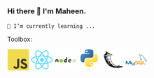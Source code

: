### Hi there 👋 I'm Maheen.

<!--
**mah-moh/mah-moh** is a ✨ _special_ ✨ repository because its `README.md` (this file) appears on your GitHub profile.

Here are some ideas to get you started:

- 🔭 I’m currently working on ...
🌱 I’m currently learning ...
- 👯 I’m looking to collaborate on ...
- 🤔 I’m looking for help with ...
- 💬 Ask me about ...
- 📫 How to reach me: ...
- 😄 Pronouns: ...
- ⚡ Fun fact: ...
-->
```text
🌱 I’m currently learning ...
```
Toolbox:

<img src='https://github.com/devicons/devicon/blob/master/icons/javascript/javascript-original.svg' width='50' height='50' /> <img src='https://github.com/devicons/devicon/blob/master/icons/react/react-original.svg' width='50' height='50' /> <img src='https://github.com/devicons/devicon/blob/master/icons/nodejs/nodejs-original-wordmark.svg' width='50' height='50' /> <img src='https://github.com/devicons/devicon/blob/master/icons/python/python-original.svg' width='50' height='50' /> <img src='https://github.com/devicons/devicon/blob/master/icons/flask/flask-original.svg' width='50' height='50' /> <img src='https://github.com/devicons/devicon/blob/master/icons/mysql/mysql-original-wordmark.svg' width='50' height='50' />
